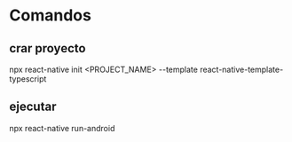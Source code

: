 # Comandos

## crar proyecto

npx react-native init <PROJECT_NAME> --template react-native-template-typescript

## ejecutar

npx react-native run-android